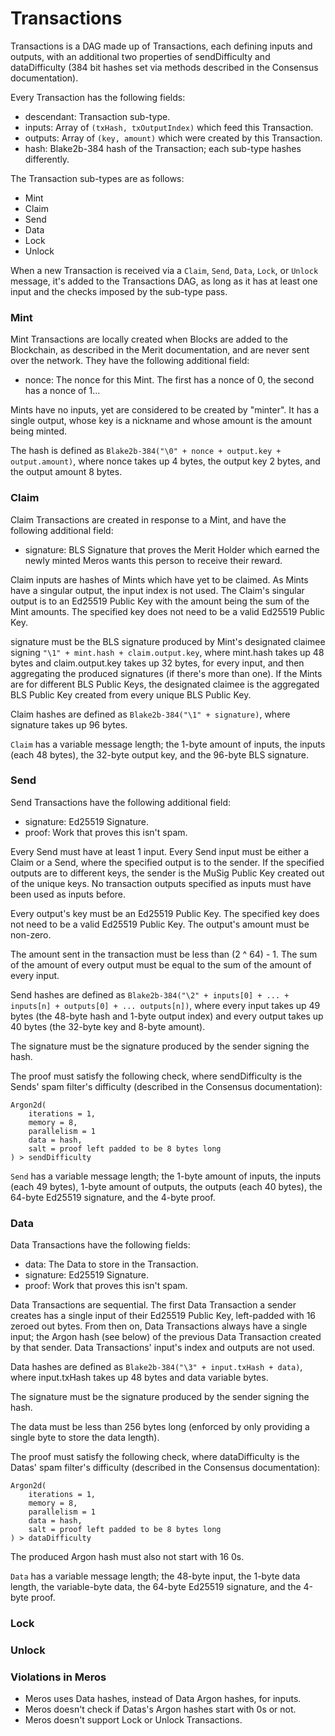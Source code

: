 # Transactions

Transactions is a DAG made up of Transactions, each defining inputs and outputs, with an additional two properties of sendDifficulty and dataDifficulty (384 bit hashes set via methods described in the Consensus documentation).

Every Transaction has the following fields:

- descendant: Transaction sub-type.
- inputs: Array of `(txHash, txOutputIndex)` which feed this Transaction.
- outputs: Array of `(key, amount)` which were created by this Transaction.
- hash: Blake2b-384 hash of the Transaction; each sub-type hashes differently.

The Transaction sub-types are as follows:

- Mint
- Claim
- Send
- Data
- Lock
- Unlock

When a new Transaction is received via a `Claim`, `Send`, `Data`, `Lock`, or `Unlock` message, it's added to the Transactions DAG, as long as it has at least one input and the checks imposed by the sub-type pass.

### Mint

Mint Transactions are locally created when Blocks are added to the Blockchain, as described in the Merit documentation, and are never sent over the network. They have the following additional field:

- nonce: The nonce for this Mint. The first has a nonce of 0, the second has a nonce of 1...

Mints have no inputs, yet are considered to be created by "minter". It has a single output, whose key is a nickname and whose amount is the amount being minted.

The hash is defined as `Blake2b-384("\0" + nonce + output.key + output.amount)`, where nonce takes up 4 bytes, the output key 2 bytes, and the output amount 8 bytes.

### Claim

Claim Transactions are created in response to a Mint, and have the following additional field:

- signature: BLS Signature that proves the Merit Holder which earned the newly minted Meros wants this person to receive their reward.

Claim inputs are hashes of Mints which have yet to be claimed. As Mints have a singular output, the input index is not used. The Claim's singular output is to an Ed25519 Public Key with the amount being the sum of the Mint amounts. The specified key does not need to be a valid Ed25519 Public Key.

signature must be the BLS signature produced by Mint's designated claimee signing `"\1" + mint.hash + claim.output.key`, where mint.hash takes up 48 bytes and claim.output.key takes up 32 bytes, for every input, and then aggregating the produced signatures (if there's more than one). If the Mints are for different BLS Public Keys, the designated claimee is the aggregated BLS Public Key created from every unique BLS Public Key.

Claim hashes are defined as `Blake2b-384("\1" + signature)`, where signature takes up 96 bytes.

`Claim` has a variable message length; the 1-byte amount of inputs, the inputs (each 48 bytes), the 32-byte output key, and the 96-byte BLS signature.

### Send

Send Transactions have the following additional field:

- signature: Ed25519 Signature.
- proof: Work that proves this isn't spam.

Every Send must have at least 1 input. Every Send input must be either a Claim or a Send, where the specified output is to the sender. If the specified outputs are to different keys, the sender is the MuSig Public Key created out of the unique keys. No transaction outputs specified as inputs must have been used as inputs before.

Every output's key must be an Ed25519 Public Key. The specified key does not need to be a valid Ed25519 Public Key. The output's amount must be non-zero.

The amount sent in the transaction must be less than (2 ^ 64) - 1. The sum of the amount of every output must be equal to the sum of the amount of every input.

Send hashes are defined as `Blake2b-384("\2" + inputs[0] + ... + inputs[n] + outputs[0] + ... outputs[n])`, where every input takes up 49 bytes (the 48-byte hash and 1-byte output index) and every output takes up 40 bytes (the 32-byte key and 8-byte amount).

The signature must be the signature produced by the sender signing the hash.

The proof must satisfy the following check, where sendDifficulty is the Sends' spam filter's difficulty (described in the Consensus documentation):

```
Argon2d(
    iterations = 1,
    memory = 8,
    parallelism = 1
    data = hash,
    salt = proof left padded to be 8 bytes long
) > sendDifficulty
```

`Send` has a variable message length; the 1-byte amount of inputs, the inputs (each 49 bytes), 1-byte amount of outputs, the outputs (each 40 bytes), the 64-byte Ed25519 signature, and the 4-byte proof.

### Data

Data Transactions have the following fields:

- data: The Data to store in the Transaction.
- signature: Ed25519 Signature.
- proof: Work that proves this isn't spam.

Data Transactions are sequential. The first Data Transaction a sender creates has a single input of their Ed25519 Public Key, left-padded with 16 zeroed out bytes. From then on, Data Transactions always have a single input; the Argon hash (see below) of the previous Data Transaction created by that sender. Data Transactions' input's index and outputs are not used.

Data hashes are defined as `Blake2b-384("\3" + input.txHash + data)`, where input.txHash takes up 48 bytes and data variable bytes.

The signature must be the signature produced by the sender signing the hash.

The data must be less than 256 bytes long (enforced by only providing a single byte to store the data length).

The proof must satisfy the following check, where dataDifficulty is the Datas' spam filter's difficulty (described in the Consensus documentation):

```
Argon2d(
    iterations = 1,
    memory = 8,
    parallelism = 1
    data = hash,
    salt = proof left padded to be 8 bytes long
) > dataDifficulty
```

The produced Argon hash must also not start with 16 0s.

`Data` has a variable message length; the 48-byte input, the 1-byte data length, the variable-byte data, the 64-byte Ed25519 signature, and the 4-byte proof.

### Lock

### Unlock

### Violations in Meros

- Meros uses Data hashes, instead of Data Argon hashes, for inputs.
- Meros doesn't check if Datas's Argon hashes start with 0s or not.
- Meros doesn't support Lock or Unlock Transactions.
